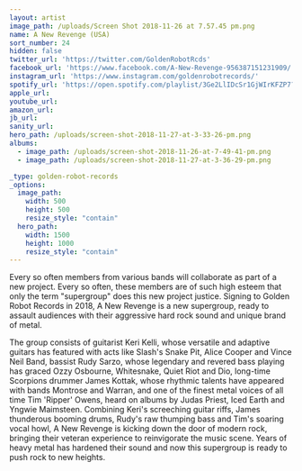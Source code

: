 ```yaml
---
layout: artist
image_path: /uploads/Screen Shot 2018-11-26 at 7.57.45 pm.png
name: A New Revenge (USA)
sort_number: 24
hidden: false
twitter_url: 'https://twitter.com/GoldenRobotRcds'
facebook_url: 'https://www.facebook.com/A-New-Revenge-956387151231909/'
instagram_url: 'https://www.instagram.com/goldenrobotrecords/'
spotify_url: 'https://open.spotify.com/playlist/3Ge2LlIDcSr1GjWIrKFZP7?fbclid=IwAR06rcXEt2l20oXQC_V81L7w9e8b4uMf7HIhcJLnbNqsQQhkZqj_ypxJ4qw'
apple_url:
youtube_url:
amazon_url: 
jb_url: 
sanity_url: 
hero_path: /uploads/screen-shot-2018-11-27-at-3-33-26-pm.png
albums:
  - image_path: /uploads/screen-shot-2018-11-26-at-7-49-41-pm.png
  - image_path: /uploads/screen-shot-2018-11-27-at-3-36-29-pm.png

_type: golden-robot-records
_options:
  image_path:
    width: 500
    height: 500
    resize_style: "contain"
  hero_path:
    width: 1500
    height: 1000
    resize_style: "contain"
---
```


Every so often members from various bands will collaborate as part of a new project. Every so often, these members are of such high esteem that only the term "supergroup" does this new project justice. Signing to Golden Robot Records in 2018, A New Revenge is a new supergroup, ready to assault audiences with their aggressive hard rock sound and unique brand of metal.

The group consists of guitarist Keri Kelli, whose versatile and adaptive guitars has featured with acts like Slash's Snake Pit, Alice Cooper and Vince Neil Band, bassist Rudy Sarzo, whose legendary and revered bass playing has graced Ozzy Osbourne, Whitesnake, Quiet Riot and Dio, long-time Scorpions drummer James Kottak, whose rhythmic talents have appeared with bands Montrose and Warran, and one of the finest metal voices of all time Tim 'Ripper' Owens, heard on albums by Judas Priest, Iced Earth and Yngwie Maimsteen. Combining Keri's screeching guitar riffs, James thunderous booming drums, Rudy's raw thumping bass and Tim's soaring vocal howl, A New Revenge is kicking down the door of modern rock, bringing their veteran experience to reinvigorate the music scene. Years of heavy metal has hardened their sound and now this supergroup is ready to push rock to new heights.